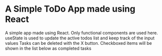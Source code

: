 # A Simple ToDo App made using React

A simple app made using React.
Only functional components are used here.
useState is used to update the active todos list and keep track of the input values
Tasks can be deleted with the X button.
Checkboxed items will be shown in the list below as completed tasks
